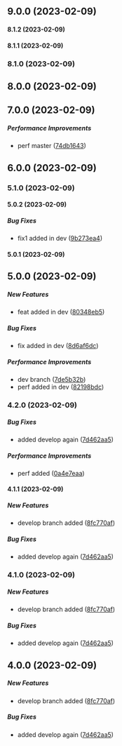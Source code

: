 ## 9.0.0 (2023-02-09)

#### 8.1.2 (2023-02-09)

#### 8.1.1 (2023-02-09)

### 8.1.0 (2023-02-09)

## 8.0.0 (2023-02-09)

## 7.0.0 (2023-02-09)

##### Performance Improvements

*  perf master ([74db1643](https://github.com/RKM26/Changelog-generate-test/commit/74db1643c3ed8ec94a328115e128a51aed00ccd3))

## 6.0.0 (2023-02-09)

### 5.1.0 (2023-02-09)

#### 5.0.2 (2023-02-09)

##### Bug Fixes

*  fix1 added in dev ([9b273ea4](https://github.com/RKM26/Changelog-generate-test/commit/9b273ea44c1122b52ae3e28a1afb1f47f884d765))

#### 5.0.1 (2023-02-09)

## 5.0.0 (2023-02-09)

##### New Features

*  feat added in dev ([80348eb5](https://github.com/RKM26/Changelog-generate-test/commit/80348eb5437408ba2da923b4d3e4739ddf435eaf))

##### Bug Fixes

*  fix added in dev ([8d6af6dc](https://github.com/RKM26/Changelog-generate-test/commit/8d6af6dcfc4c43702de9b09f21f93a53503d9310))

##### Performance Improvements

*  dev branch ([7de5b32b](https://github.com/RKM26/Changelog-generate-test/commit/7de5b32bcf8793b3324ba1e357018d92a51c7489))
 *  perf added in dev ([82198bdc](https://github.com/RKM26/Changelog-generate-test/commit/82198bdcb75b21cddafa79cc052743a11e103883))

### 4.2.0 (2023-02-09)

##### Bug Fixes

*  added develop again ([7d462aa5](https://github.com/RKM26/Changelog-generate-test/commit/7d462aa514654e5a51f99a9fa3c30ab6096d062a))

##### Performance Improvements

*  perf added ([0a4e7eaa](https://github.com/RKM26/Changelog-generate-test/commit/0a4e7eaa1f77236c625a23cec5143c59d4c842a2))

#### 4.1.1 (2023-02-09)

##### New Features

*  develop branch added ([8fc770af](https://github.com/RKM26/Changelog-generate-test/commit/8fc770af9db06db08ae765915c8078a9db0b02f5))

##### Bug Fixes

*  added develop again ([7d462aa5](https://github.com/RKM26/Changelog-generate-test/commit/7d462aa514654e5a51f99a9fa3c30ab6096d062a))

### 4.1.0 (2023-02-09)

##### New Features

*  develop branch added ([8fc770af](https://github.com/RKM26/Changelog-generate-test/commit/8fc770af9db06db08ae765915c8078a9db0b02f5))

##### Bug Fixes

*  added develop again ([7d462aa5](https://github.com/RKM26/Changelog-generate-test/commit/7d462aa514654e5a51f99a9fa3c30ab6096d062a))

## 4.0.0 (2023-02-09)

##### New Features

*  develop branch added ([8fc770af](https://github.com/RKM26/Changelog-generate-test/commit/8fc770af9db06db08ae765915c8078a9db0b02f5))

##### Bug Fixes

*  added develop again ([7d462aa5](https://github.com/RKM26/Changelog-generate-test/commit/7d462aa514654e5a51f99a9fa3c30ab6096d062a))

